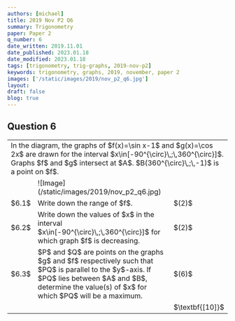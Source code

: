 ```yaml
---
authors: [michael]
title: 2019 Nov P2 Q6
summary: Trigonometry
paper: Paper 2
q_number: 6
date_written: 2019.11.01
date_published: 2023.01.18
date_modified: 2023.01.18
tags: [trigonometry, trig-graphs, 2019-nov-p2]
keywords: trigonometry, graphs, 2019, november, paper 2
images: ['/static/images/2019/nov_p2_q6.jpg']
layout:
draft: false
blog: true
---
```


## Question 6

<table className="border-collapse">
  <tbody>
    <tr>
      <td colSpan="3">In the diagram, the graphs of $f(x)=\sin x-1$ and $g(x)=\cos 2x$ are drawn for the interval $x\in[-90^{\circ}\,;\,360^{\circ}]$. Graphs $f$ and $g$ intersect at $A$. $B(360^{\circ}\,;\,-1)$ is a point on $f$.</td>
    </tr> 
    <tr>
      <td></td>
      <td>![Image](/static/images/2019/nov_p2_q6.jpg)</td>
      <td></td>
    </tr>
    <tr>
      <td>$6.1$</td>
      <td>Write down the range of $f$.</td>
      <td>$(2)$</td>
    </tr>
    <tr>
      <td>$6.2$</td>
      <td>Write down the values of $x$ in the interval $x\in[-90^{\circ}\,;\,360^{\circ}]$ for which graph $f$ is decreasing.</td>
      <td>$(2)$</td>
    </tr>
    <tr>   
      <td>$6.3$</td>
      <td>$P$ and $Q$ are points on the graphs $g$ and $f$ respectively such that $PQ$ is parallel to the $y$-axis. If $PQ$ lies between $A$ and $B$, determine the value(s) of $x$ for which $PQ$ will be a maximum.</td>
      <td>$(6)$</td>
    </tr>
    <tr>
      <td></td>
      <td></td>
      <td>$\textbf{[10]}$</td>
    </tr>
  </tbody>
</table>
